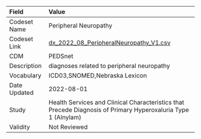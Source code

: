|Field        |Value                                                                                                         |
|:------------|:-------------------------------------------------------------------------------------------------------------|
|Codeset Name |Peripheral Neuropathy                                                                                         |
|Codeset Link |[dx_2022_08_PeripheralNeuropathy_V1.csv](https://github.com/PEDSnet/Variable-Dictionary/blob/main/conditions/dx_2022_08_PeripheralNeuropathy_V1.csv)|
|CDM          |PEDSnet                                                                                                       |
|Description  |diagnoses related to peripheral neuropathy                                                                    |
|Vocabulary   |ICD03,SNOMED,Nebraska Lexicon                                                                                 |
|Date Updated |2022-08-01                                                                                                    |
|Study        |Health Services and Clinical Characteristics that Precede Diagnosis of Primary Hyperoxaluria Type 1 (Alnylam) |
|Validity     |Not Reviewed                                                                                                  |
